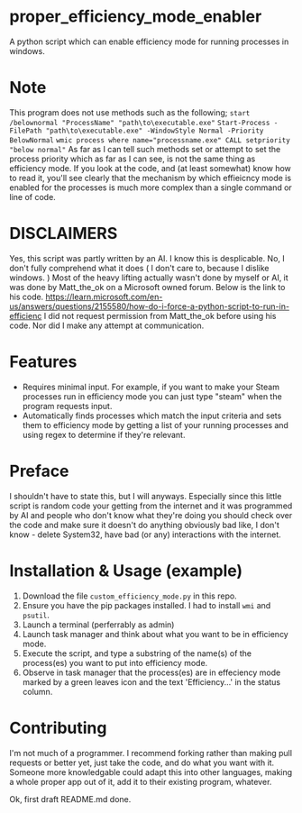 # proper_efficiency_mode_enabler
A python script which can enable efficiency mode for running processes in windows.

# Note
This program does not use methods such as the following;
`start /belownormal "ProcessName" "path\to\executable.exe"`
`Start-Process -FilePath "path\to\executable.exe" -WindowStyle Normal -Priority BelowNormal`
`wmic process where name="processname.exe" CALL setpriority "below normal"`
As far as I can tell such methods set or attempt to set the process priority which as far as I can see, is not the same thing as efficiency mode.
If you look at the code, and (at least somewhat) know how to read it, you'll see clearly that the mechanism by which effieicncy mode is enabled for the processes is much more complex than a single command or line of code.

# DISCLAIMERS
Yes, this script was partly written by an AI. I know this is desplicable.
No, I don't fully comprehend what it does ( I don't care to, because I dislike windows. )
Most of the heavy lifting actually wasn't done by myself or AI, it was done by Matt_the_ok on a Microsoft owned forum. Below is the link to his code.
https://learn.microsoft.com/en-us/answers/questions/2155580/how-do-i-force-a-python-script-to-run-in-efficienc
I did not request permission from Matt_the_ok before using his code. Nor did I make any attempt at communication.

# Features
- Requires minimal input. For example, if you want to make your Steam processes run in efficiency mode you can just type "steam" when the program requests input.
- Automatically finds processes which match the input criteria and sets them to efficiency mode by getting a list of your running processes and using regex to determine if they're relevant.

# Preface
I shouldn't have to state this, but I will anyways. Especially since this little script is random code your getting from the internet and it was programmed by AI and people who don't know what they're doing you should check over the code and make sure it doesn't do anything obviously bad like, I don't know - delete System32, have bad (or any) interactions with the internet.

# Installation & Usage (example)
1. Download the file `custom_efficiency_mode.py` in this repo.
2. Ensure you have the pip packages installed. I had to install `wmi` and `psutil`.
3. Launch a terminal (perferrably as admin)
4. Launch task manager and think about what you want to be in efficiency mode.
5. Execute the script, and type a substring of the name(s) of the process(es) you want to put into efficiency mode.
6. Observe in task manager that the process(es) are in effeciency mode marked by a green leaves icon and the text 'Efficiency...' in the status column.

# Contributing
I'm not much of a programmer. I recommend forking rather than making pull requests or better yet, just take the code, and do what you want with it. Someone more knowledgable could adapt this into other languages, making a whole proper app out of it, add it to their existing program, whatever.

Ok, first draft README.md done.
